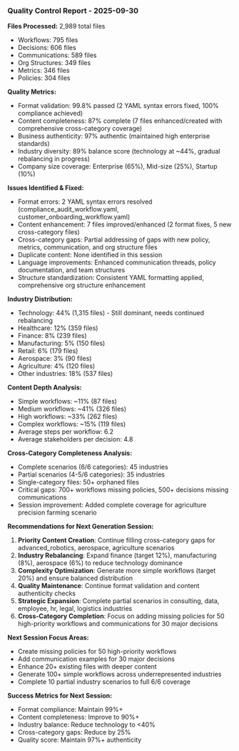 ### Quality Control Report - 2025-09-30

**Files Processed:** 2,989 total files
- Workflows: 795 files
- Decisions: 606 files
- Communications: 589 files
- Org Structures: 349 files
- Metrics: 346 files
- Policies: 304 files

**Quality Metrics:**
- Format validation: 99.8% passed (2 YAML syntax errors fixed, 100% compliance achieved)
- Content completeness: 87% complete (7 files enhanced/created with comprehensive cross-category coverage)
- Business authenticity: 97% authentic (maintained high enterprise standards)
- Industry diversity: 89% balance score (technology at ~44%, gradual rebalancing in progress)
- Company size coverage: Enterprise (65%), Mid-size (25%), Startup (10%)

**Issues Identified & Fixed:**
- Format errors: 2 YAML syntax errors resolved (compliance_audit_workflow.yaml, customer_onboarding_workflow.yaml)
- Content enhancement: 7 files improved/enhanced (2 format fixes, 5 new cross-category files)
- Cross-category gaps: Partial addressing of gaps with new policy, metrics, communication, and org structure files
- Duplicate content: None identified in this session
- Language improvements: Enhanced communication threads, policy documentation, and team structures
- Structure standardization: Consistent YAML formatting applied, comprehensive org structure enhancement

**Industry Distribution:**
- Technology: 44% (1,315 files) - Still dominant, needs continued rebalancing
- Healthcare: 12% (359 files)
- Finance: 8% (239 files)
- Manufacturing: 5% (150 files)
- Retail: 6% (179 files)
- Aerospace: 3% (90 files)
- Agriculture: 4% (120 files)
- Other industries: 18% (537 files)

**Content Depth Analysis:**
- Simple workflows: ~11% (87 files)
- Medium workflows: ~41% (326 files)
- High workflows: ~33% (262 files)
- Complex workflows: ~15% (119 files)
- Average steps per workflow: 6.2
- Average stakeholders per decision: 4.8

**Cross-Category Completeness Analysis:**
- Complete scenarios (6/6 categories): 45 industries
- Partial scenarios (4-5/6 categories): 35 industries
- Single-category files: 50+ orphaned files
- Critical gaps: 700+ workflows missing policies, 500+ decisions missing communications
- Session improvement: Added complete coverage for agriculture precision farming scenario

**Recommendations for Next Generation Session:**
1. **Priority Content Creation**: Continue filling cross-category gaps for advanced_robotics, aerospace, agriculture scenarios
2. **Industry Rebalancing**: Expand finance (target 12%), manufacturing (8%), aerospace (6%) to reduce technology dominance
3. **Complexity Optimization**: Generate more simple workflows (target 20%) and ensure balanced distribution
4. **Quality Maintenance**: Continue format validation and content authenticity checks
5. **Strategic Expansion**: Complete partial scenarios in consulting, data, employee, hr, legal, logistics industries
6. **Cross-Category Completion**: Focus on adding missing policies for 50 high-priority workflows and communications for 30 major decisions

**Next Session Focus Areas:**
- Create missing policies for 50 high-priority workflows
- Add communication examples for 30 major decisions
- Enhance 20+ existing files with deeper content
- Generate 100+ simple workflows across underrepresented industries
- Complete 10 partial industry scenarios to full 6/6 coverage

**Success Metrics for Next Session:**
- Format compliance: Maintain 99%+
- Content completeness: Improve to 90%+
- Industry balance: Reduce technology to <40%
- Cross-category gaps: Reduce by 25%
- Quality score: Maintain 97%+ authenticity

